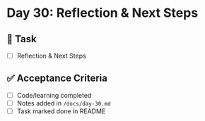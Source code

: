 # Day 30: Reflection & Next Steps

## 🎯 Task
- [ ] Reflection & Next Steps

## ✅ Acceptance Criteria
- [ ] Code/learning completed
- [ ] Notes added in `/docs/day-30.md`
- [ ] Task marked done in README
